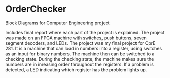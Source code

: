 # OrderChecker
Block Diagrams for Computer Engineering project

Includes final report where each part of the project is explained. The project was made on an FPGA machine with switches, push buttons, seven segment decoders, and LEDs. The project was my final project for CprE 281. It is a machine that can load in numbers into a register, using switches as an input for binary numbers. The machine then can be switched to a checking state. During the checking state, the machine makes sure the numbers are in inreasing order throughout the registers. If a problem is detected, a LED indicating which register has the problem lights up.

